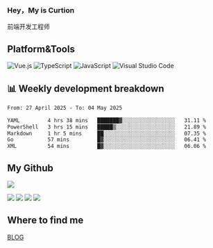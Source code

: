 ### Hey，My is Curtion
前端开发工程师
## Platform&Tools

![Vue.js](https://img.shields.io/badge/-Vue.js-4FC08D?style=flat-square&logo=Vue.js&logoColor=white)
![TypeScript](https://img.shields.io/badge/-TypeScript-007ACC?style=flat-square&logo=typescript&logoColor=white)
![JavaScript](https://img.shields.io/badge/-JavaScript-F7DF1E?style=flat-square&logo=javascript&logoColor=black)
![Visual Studio Code](https://img.shields.io/badge/-VSCode-007ACC?style=flat-square&logo=Visual-Studio-Code&logoColor=white)

## 📊 Weekly development breakdown

<!--START_SECTION:waka-->

```txt
From: 27 April 2025 - To: 04 May 2025

YAML         4 hrs 38 mins   ███████▓░░░░░░░░░░░░░░░░░   31.11 %
PowerShell   3 hrs 15 mins   █████▒░░░░░░░░░░░░░░░░░░░   21.89 %
Markdown     1 hr 5 mins     ██░░░░░░░░░░░░░░░░░░░░░░░   07.35 %
Go           57 mins         █▓░░░░░░░░░░░░░░░░░░░░░░░   06.41 %
XML          54 mins         █▓░░░░░░░░░░░░░░░░░░░░░░░   06.06 %
```

<!--END_SECTION:waka-->

## My Github

![](http://github-profile-summary-cards.vercel.app/api/cards/profile-details?username=curtion&theme=nord_bright)

![](http://github-profile-summary-cards.vercel.app/api/cards/stats?username=curtion&theme=nord_bright)
![](http://github-profile-summary-cards.vercel.app/api/cards/productive-time?username=curtion&theme=nord_bright&utcOffset=8)
![](http://github-profile-summary-cards.vercel.app/api/cards/repos-per-language?username=curtion&theme=nord_bright)
![](http://github-profile-summary-cards.vercel.app/api/cards/most-commit-language?username=curtion&theme=nord_bright)

## Where to find me

[BLOG](https://blog.3gxk.net)
